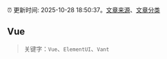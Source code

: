 :alarm_clock: 更新时间: 2025-10-28 18:50:37。[文章来源](/README.md)、[文章分类](/TAGS.md)

## Vue


> 关键字：`Vue`、`ElementUI`、`Vant`



